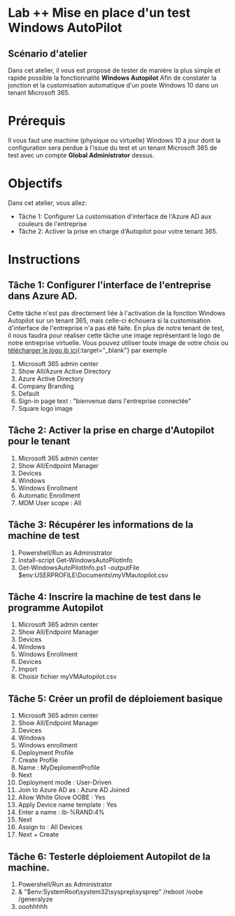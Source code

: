 # Lab ++ Mise en place d'un test Windows AutoPilot
## Scénario d'atelier
Dans cet atelier, il vous est proposé de tester de manière la plus simple et rapide possible la fonctionnalité **Windows Autopilot** Afin de constater la jonction et la customisation automatique d'un poste Windows 10 dans un tenant Microsoft 365.
# Prérequis
Il vous faut une machine (physique ou virtuelle) Windows 10 à jour dont la configuration sera perdue à l'issue du test et un tenant Microsoft 365 de test avec un compte **Global Administrator** dessus.
# Objectifs
Dans cet atelier, vous allez:
+ Tâche 1: Configurer La customisation d'interface de l'Azure AD aux couleurs de l'entreprise
+ Tâche 2: Activer la prise en charge d'Autopilot pour votre tenant 365.
# Instructions
## Tâche 1: Configurer l'interface de l'entreprise dans Azure AD.
Cette tâche n'est pas directement liée à l'activation de la fonction Windows Autopilot sur un tenant 365, mais celle-ci échouera si la customisation d'interface de l'entreprise n'a pas été faite. En plus de notre tenant de test, il nous faudra pour réaliser cette tâche une image représentant le logo de notre entreprise virtuelle. Vous pouvez utiliser toute image de votre choix ou [télécharger le logo ib ici](https://www.ib-formation.fr/Portals/0/logo_ib.png){:target="_blank"} par exemple 
1. Microsoft 365 admin center
1. Show All/Azure Active Directory
1. Azure Active Directory
1. Company Branding
1. Default
1. Sign-in page text : "bienvenue dans l'entreprise connectée"
1. Square logo image
## Tâche 2: Activer la prise en charge d'Autopilot pour le tenant
1. Microsoft 365 admin center
1. Show All/Endpoint Manager
1. Devices
1. Windows
1. Windows Enrollment
1. Automatic Enrollment
1. MDM User scope : All
## Tâche 3: Récupérer les informations de la machine de test
1. Powershell/Run as Administrator
1. Install-script Get-WindowsAutoPilotInfo
1. Get-WindowsAutoPilotInfo.ps1 -outputFile $env:USERPROFILE\Documents\myVMautopilot.csv
## Tâche 4: Inscrire la machine de test dans le programme Autopilot
1. Microsoft 365 admin center
1. Show All/Endpoint Manager
1. Devices
1. Windows
1. Windows Enrollment
1. Devices
1. Import
1. Choisir fichier myVMAutopilot.csv
## Tâche 5: Créer un profil de déploiement basique
1. Microsoft 365 admin center
1. Show All/Endpoint Manager
1. Devices
1. Windows
1. Windows enrollment
1. Deployment Profile
1. Create Profile
1. Name : MyDeplomentProfile
1. Next
1. Deployment mode : User-Driven
1. Join to Azure AD as : Azure AD Joined
1. Allow White Glove OOBE : Yes
1. Apply Device name template : Yes
1. Enter a name : ib-%RAND:4%
1. Next
1. Assign to : All Devices
1. Next + Create
## Tâche 6: Testerle déploiement Autopilot de la machine.
1. Powershell/Run as Administrator
1. & "$env:SystemRoot\system32\sysprep\sysprep" /reboot /oobe /generalyze
1. ooohhhhh
